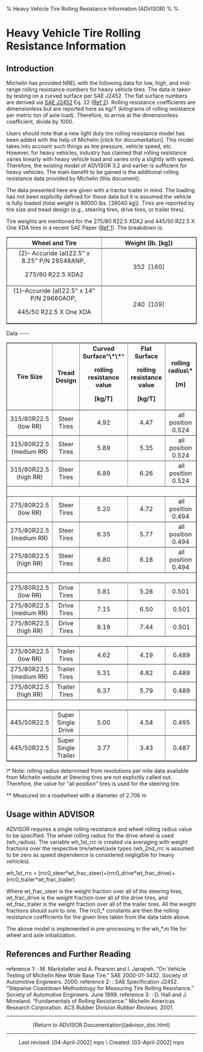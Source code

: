 % Heavy Vehicle Tire Rolling Resistance Information (ADVISOR)
% 
% 

Heavy Vehicle Tire Rolling Resistance Information
=================================================

Introduction
------------

Michelin has provided NREL with the following data for low, high, and
mid-range rolling resistance numbers for heavy vehicle tires. The data
is taken by testing on a curved surface per SAE J2452. The flat surface
numbers are derived via [SAE
J2452](http://www.sae.org/servlets/productDetail?PROD_TYP=STD&PROD_CD=J2452_199906)
Eq. 22 ([Ref 2](#ref_2)). Rolling resistance coefficients are
dimensionless but are reported here as kg/T (kilograms of rolling
resistance per metric ton of axle load). Therefore, to arrive at the
dimensionless coefficient, divide by 1000.

Users should note that a new light duty tire rolling resistance model
has been added with the help of Michelin [click for documentation]. This
model takes into account such things as tire pressure, vehicle speed,
etc. However, for heavy vehicles, industry has claimed that rolling
resistance varies linearly with heavy vehicle load and varies only a
slightly with speed. Therefore, the existing model of ADVISOR 3.2 and
earlier is sufficient for heavy vehicles. The main benefit to be gained
is the additional rolling resistance data provided by Michelin (this
document).

The data presented here are given with a tractor trailer in mind. The
loading has not been explicitly defined for these data but it is assumed
the vehicle is fully loaded (total weight is 86000 lbs. [39040 kg]).
Tires are reported by tire size and tread design (e.g., steering tires,
drive tires, or trailer tires). 

Tire weights are mentioned for the 275/80 R22.5 XDA2 and 445/50 R22.5 X
One XDA tires in a recent SAE Paper ([Ref 1](#ref_1)). The breakdown is:

<div align="center">
<center>
<table border="1" width="100%">
<tr>
<th width="50%">
Wheel and Tire

</th>
<th width="50%">
Weight (lb. [kg])

</th>
</tr>
<tr>
<td width="50%" valign="middle" align="center">
(2)– Accuride (al)22.5" x 8.25" P/N 28548ANP, 

<p>
275/80 R22.5 XDA2

</td>
<td width="50%" valign="middle" align="center">
352  [160]

</td>
</tr>
<tr>
<td width="50%" valign="middle" align="center">
(1)–Accuride (al)22.5" x 14" P/N 29660AOP, 

<p>
445/50 R22.5 X One XDA

</td>
<td width="50%" valign="middle" align="center">
240  [109]

</td>
</tr>
</table>
</center>
</div>
Data
----

<div align="center">
<center>
<table border="1" width="100%">
<tr>
<th width="20%" valign="middle" align="center">
Tire Size

</th>
<th width="20%" valign="middle" align="center">
Tread Design

</th>
<th width="20%" valign="middle" align="center">
Curved Surface^\*\*^

rolling resistance value

<p>
[kg/T]

</th>
<th width="20%" valign="middle" align="center">
Flat Surface

rolling resistance value

<p>
[kg/T]

</th>
<th width="20%" valign="middle" align="center">
rolling radius\*

[m]

</th>
</tr>
<tr>
<td width="20%" valign="middle" align="center">
315/80R22.5 (low RR)

</td>
<td width="20%" valign="middle" align="center">
Steer Tires

</td>
<td width="20%" valign="middle" align="center">
4.92

</td>
<td width="20%" valign="middle" align="center">
4.47

</td>
<td width="20%" valign="middle" align="center">
 all position 0.524

</td>
</tr>
<tr>
<td width="20%" valign="middle" align="center">
315/80R22.5 (medium RR)

</td>
<td width="20%" valign="middle" align="center">
Steer Tires

</td>
<td width="20%" valign="middle" align="center">
5.89

</td>
<td width="20%" valign="middle" align="center">
5.35

</td>
<td width="20%" valign="middle" align="center">
 all position 0.524

</td>
</tr>
<tr>
<td width="20%" valign="middle" align="center">
315/80R22.5 (high RR)

</td>
<td width="20%" valign="middle" align="center">
Steer Tires

</td>
<td width="20%" valign="middle" align="center">
6.89

</td>
<td width="20%" valign="middle" align="center">
6.26

</td>
<td width="20%" valign="middle" align="center">
 all position 0.524

</td>
</tr>
<tr>
<td width="100%" valign="middle" align="center" colspan="5">
 

</td>
</tr>
<tr>
<td width="20%" valign="middle" align="center">
275/80R22.5 (low RR)

</td>
<td width="20%" valign="middle" align="center">
Steer Tires

</td>
<td width="20%" valign="middle" align="center">
5.20

</td>
<td width="20%" valign="middle" align="center">
4.72

</td>
<td width="20%" valign="middle" align="center">
 all position 0.494

</td>
</tr>
<tr>
<td width="20%" valign="middle" align="center">
275/80R22.5 (medium RR)

</td>
<td width="20%" valign="middle" align="center">
Steer Tires

</td>
<td width="20%" valign="middle" align="center">
6.35

</td>
<td width="20%" valign="middle" align="center">
5.77

</td>
<td width="20%" valign="middle" align="center">
 all position 0.494

</td>
</tr>
<tr>
<td width="20%" valign="middle" align="center">
275/80R22.5 (high RR)

</td>
<td width="20%" valign="middle" align="center">
Steer Tires

</td>
<td width="20%" valign="middle" align="center">
6.80

</td>
<td width="20%" valign="middle" align="center">
6.18

</td>
<td width="20%" valign="middle" align="center">
 all position 0.494

</td>
</tr>
<tr>
<td width="100%" valign="middle" align="center" colspan="5">
 

</td>
</tr>
<tr>
<td width="20%" valign="middle" align="center">
275/80R22.5 (low RR)

</td>
<td width="20%" valign="middle" align="center">
Drive Tires

</td>
<td width="20%" valign="middle" align="center">
5.81

</td>
<td width="20%" valign="middle" align="center">
5.28

</td>
<td width="20%" valign="middle" align="center">
0.501

</td>
</tr>
<tr>
<td width="20%" valign="middle" align="center">
275/80R22.5 (medium RR)

</td>
<td width="20%" valign="middle" align="center">
Drive Tires

</td>
<td width="20%" valign="middle" align="center">
7.15

</td>
<td width="20%" valign="middle" align="center">
6.50

</td>
<td width="20%" valign="middle" align="center">
 0.501

</td>
</tr>
<tr>
<td width="20%" valign="middle" align="center">
275/80R22.5 (high RR)

</td>
<td width="20%" valign="middle" align="center">
Drive Tires

</td>
<td width="20%" valign="middle" align="center">
8.19

</td>
<td width="20%" valign="middle" align="center">
7.44

</td>
<td width="20%" valign="middle" align="center">
 0.501

</td>
</tr>
<tr>
<td width="100%" valign="middle" align="center" colspan="5">
 

</td>
</tr>
<tr>
<td width="20%" valign="middle" align="center">
275/80R22.5 (low RR)

</td>
<td width="20%" valign="middle" align="center">
Trailer Tires

</td>
<td width="20%" valign="middle" align="center">
4.62

</td>
<td width="20%" valign="middle" align="center">
4.19

</td>
<td width="20%" valign="middle" align="center">
 0.489

</td>
</tr>
<tr>
<td width="20%" valign="middle" align="center">
275/80R22.5 (medium RR)

</td>
<td width="20%" valign="middle" align="center">
Trailer Tires

</td>
<td width="20%" valign="middle" align="center">
5.31

</td>
<td width="20%" valign="middle" align="center">
4.82

</td>
<td width="20%" valign="middle" align="center">
 0.489

</td>
</tr>
<tr>
<td width="20%" valign="middle" align="center">
275/80R22.5 (high RR)

</td>
<td width="20%" valign="middle" align="center">
Trailer Tires

</td>
<td width="20%" valign="middle" align="center">
6.37

</td>
<td width="20%" valign="middle" align="center">
5.79

</td>
<td width="20%" valign="middle" align="center">
 0.489

</td>
</tr>
<tr>
<td width="100%" valign="middle" align="center" colspan="5">
 

</td>
</tr>
<tr>
<td width="20%" valign="middle" align="center">
445/50R22.5

</td>
<td width="20%" valign="middle" align="center">
Super Single Drive

</td>
<td width="20%" valign="middle" align="center">
5.00

</td>
<td width="20%" valign="middle" align="center">
4.54

</td>
<td width="20%" valign="middle" align="center">
 0.495

</td>
</tr>
<tr>
<td width="20%" valign="middle" align="center">
445/50R22.5

</td>
<td width="20%" valign="middle" align="center">
Super Single Trailer

</td>
<td width="20%" valign="middle" align="center">
3.77

</td>
<td width="20%" valign="middle" align="center">
3.43

</td>
<td width="20%" valign="middle" align="center">
 0.487

</td>
</tr>
</table>
</center>
</div>
\* Note: rolling radius determined from revolutions per mile data
available from Michelin website at <http://www.michelintruck.com/>
Steering tires are not explicitly called out. Therefore, the value for
“all position” tires is used for the steering tire.

\*\* Measured on a roadwheel with a diameter of 2.706 m

Usage within ADVISOR
--------------------

ADVISOR requires a single rolling resistance and wheel rolling radius
value to be specified. The wheel rolling radius for the drive wheel is
used (wh\_radius). The variable wh\_1st\_rrc is created via averaging
with weight fractions over the respective tire/wheel/axle types
(wh\_2nd\_rrc is assumed to be zero as speed dependence is considered
negligible for heavy vehicles).

wh\_1st\_rrc =
(rrc0\_steer\*wt\_frac\_steer)+(rrc0\_drive\*wt\_frac\_drive)+(rrc0\_trailer\*wt\_frac\_trailer)

Where wt\_frac\_steer is the weight fraction over all of the steering
tires, wt\_frac\_drive is the weight fraction over all of the drive
tires, and wt\_frac\_trailer is the weight fraction over all of the
trailer tires. All the weight fractions should sum to one. The rrc0\_\*
constants are then the rolling resistance coefficients for the given
tires taken from the data table above.

The above model is implemented in pre-processing in the wh\_\*.m file
for wheel and axle initialization.

References and Further Reading
------------------------------

<a name="ref_1">reference 1:</a>
:   M. Markstaller and A. Pearson and I. Janajreh. “On Vehicle Testing
    of Michelin New Wide Base Tire.” SAE 2000-01-3432. Society of
    Automotive Engineers. 2000.
<a name="ref_2">reference 2:</a>
:   SAE Specification J2452. “Stepwise Coastdown Methodology for
    Measuring Tire Rolling Resistance.” Society of Automotive Engineers.
    June 1999.
<a name="ref_3">reference 3:</a>
:   D. Hall and J. Moreland. “Fundamentals of Rolling Resistance.”
    Michelin Americas Research Corporation. ACS Rubber Division *Rubber
    Reviews*. 2001.

* * * * *

<center>
<p>
[Return to ADVISOR Documentation](advisor_doc.html)

</center>

* * * * *

<center>
<p>
Last revised: [04-April-2002] mpo \
Created: [03-April-2002] mpo

</center>
